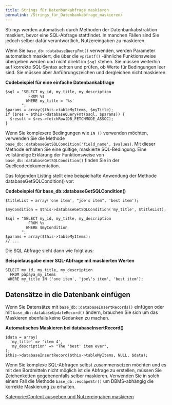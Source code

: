 ```yaml
---
title: Strings für Datenbankabfrage maskieren
permalink: /Strings_für_Datenbankabfrage_maskieren/
---
```


Strings werden automatisch durch Methoden der Datenbankabstraktion maskiert, bevor eine SQL-Abfrage stattfindet. In manchen Fällen sind Sie jedoch selber dafür verantwortlich, Nutzereingaben zu maskieren.

Wenn Sie `base_db::databaseQueryFmt()` verwenden, werden Parameter automatisch maskiert, die über die `vprintf()` -ähnliche Funktionsweise übergeben werden und nicht direkt im `$sql` stehen. Sie müssen weiterhin auf korrekte SQL-Syntax achten und prüfen, ob Werte für Bedingungen leer sind. Sie müssen aber Anführungszeichen und dergleichen nicht maskieren.

**Codebeispiel für eine einfache Datenbankabfrage**

~~~~ {.sql}
$sql = "SELECT my_id, my_title, my_description
          FROM %s
         WHERE my_title = '%s'
       ";
$params = array($this->tableMyItems, $myTitle);
if ($res = $this->databaseQueryFmt($sql, $params)) {
  $result = $res->fetchRow(DB_FETCHMODE_ASSOC);
}
~~~~

Wenn Sie komplexere Bedingungen wie `IN ()` verwenden möchten, verwenden Sie die Methode `base_db::databaseGetSQLCondition('field_name',
    $values)`. Mit dieser Methode erhalten Sie eine gültige, maskierte SQL-Bedingung. Eine vollständige Erklärung der Funktionsweise von `base_db::databaseGetSQLCondition()` finden Sie in der Quellcodedokumentation.

Das folgenden Listing stellt eine beispielhafte Anwendung der Methode databaseGetSQLCondition() vor:

**Codebeispiel für base_db::databaseGetSQLCondition()**

~~~~ {.php}
$titleList = array('one item', "joe's item", 'best item');

$myCondition = $this->databaseGetSQLCondition('my_title', $titleList);

$sql = "SELECT my_id, my_title, my_description
          FROM %s
         WHERE $myCondition
       ";
$params = array($this->tableMyItems);
// ...
~~~~

Die SQL Abfrage sieht dann wie folgt aus:

**Beispielausgabe einer SQL-Abfrage mit maskierten Werten**

~~~~ {.sql}
SELECT my_id, my_title, my_description
  FROM papaya_my_items
 WHERE my_title IN ('one item', 'joe\'s item', 'best item');
~~~~

Datensätze in die Datenbank einfügen
------------------------------------

Wenn Sie Datensätze mit `base_db::databaseInsertRecords()` einfügen oder mit `base_db::databaseUpdateRecord()` ändern, brauchen Sie sich um das Maskieren ebenfalls keine Gedanken zu machen.

**Automatisches Maskieren bei databaseInsertRecord()**

~~~~ {.php}
$data = array(
  'my_title' => 'item 4',
  'my_description' => "The 'best' item ever",
);
$this->databaseInsertRecord($this->tableMyItems, NULL, $data);
~~~~

Wenn Sie komplexe SQL-Abfragen selbst zusammensetzen möchten und es mit den Bordmitteln nicht möglich ist die Abfrage zu erstellen, müssen Sie Zeichenketten gegebenenfalls selber maskieren. Verwenden Sie in solch einem Fall die Methode `base_db::escapeStr()` um DBMS-abhängig die korrekte Maskierung zu erhalten.

[Kategorie:Content ausgeben und Nutzereingaben maskieren](export_de/Kategorie:Content_ausgeben_und_Nutzereingaben_maskieren.md)
